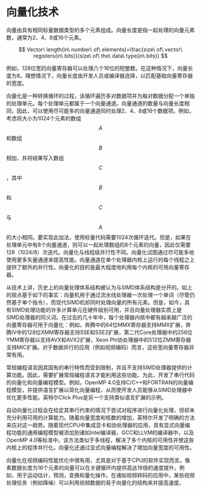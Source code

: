 # 向量化技术
向量由具有相同标量数据类型的多个元素组成。向量长度是指一起处理的向量元素数，通常为2、4、8或16个元素。

$$
Vector\ length(in\ number\ of\ elements)=\frac{size\ of\ vector\ registers(in\ bits)}{size\ of\ the\ data\ type(in\ bits)}
$$

例如，128位宽的向量寄存器可以处理八个16位的短整数。在这种情况下，向量长度为8。理想情况下，向量长度由开发人员或编译器选择，以匹配基础向量寄存器的宽度。

向量化是一种转换循环的过程，该循环遍历多对数据项并为每对数据分配一个单独的处理单元。每个处理单元都属于一个向量通道。向量通道的数量与向量长度相同，因此，可以使用尽可能多的向量通道同时处理2、4、8或16个数据项。例如，考虑将大小为1024个元素的数组$$A$$和数组$$B$$相加，并将结果写入数组$$C$$，其中$$B$$和$$C$$与$$A$$的大小相同。要实现此加法，使用标量代码需要1024次循环迭代。但是，如果在处理单元中有8个向量通道，则可以一起处理数组的8个元素的向量，因此仅需要128（1024/8）次迭代。向量化与线程级并行性不同。向量化试图通过尽可能多地使用更多矢量通道来提高性能。向量通道在单个处理器内核上运行的每个线程之上提供了额外的并行性。向量化的目的是最大程度地利用每个内核的可用向量寄存器。

从技术上讲，历史上的向量处理体系结构被认为与SIMD体系结构是分开的。如上的观点基于如下的事实：向量机用于通过流水线处理器一次处理一个单词（尽管仍然基于单个指令），而现代SIMD机却同时处理向量的所有元素。但是，如今，具有SIMD处理功能的许多计算单元在硬件级别可用，并且向量处理器实质上是SIMD处理器的同义词。在过去的几十年中，每个处理器内核中都有越来越广泛的向量寄存器可用于向量化：例如，奔腾中的64位MMX寄存器支持MMX扩展，奔腾IV中的128位XMM寄存器支持SSE和SSE2扩展，第二代Core处理器中的256位YMM寄存器以支持AVX和AVX2扩展，Xeon Phi协处理器中的512位ZMM寄存器支持MIC扩展。对于数据并行的应用（例如视频编码）而言，这些宽向量寄存器非常有用。

常规编程语言因其固有的串行特性而受到限制，并且不支持SIMD处理器提供的计算功能。因此，需要扩展常规编程语言才能利用这些功能。为此，开发了串行代码的向量化和向量编程模型。例如，OpenMP 4.0支持C/C++和FORTRAN的向量编程模型，并提供语言扩展以简化向量编程，从而使开发人员能够从SIMD处理器中优化更多性能。英特尔Click Plus是另一个支持类似语言扩展的示例。

自动向量化过程会在给定其串行约束的情况下尝试对程序进行向量化处理，但却未充分利用可用的计算能力。随着向量宽度和核数的增加，英特尔开发了明确的方法来应对这一趋势。随着现代CPU中集成显卡和协处理器的应用，具有显式向量编程功能的通用编程模型被添加到诸如Intel编译器，GCC和LLVM的编译器中，以及OpenMP 4.0等标准中。该方法类似于多线程，解决了多个内核的可用性并使这些内核上的程序并行化。向量化还通过显式向量编程解决了增加向量宽度的可用性。

向量化在视频编码性能优化中很有用，尤其是对于基于CPU的软件实现而言。像素数据长度为16个元素的向量可以在关键循环内提供高达16倍的速度提升，例如，用于运动估计，预测，变换和量化操作。在诸如视频转码的应用中，某些视频处理任务（例如降噪）可以利用视频数据的易于向量化的结构来并提高速度。